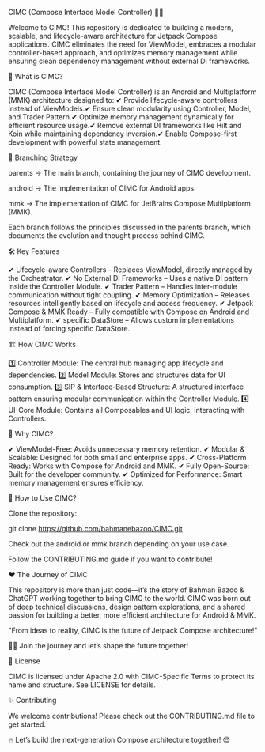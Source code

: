 CIMC (Compose Interface Model Controller) 🚀🔥

Welcome to CIMC! This repository is dedicated to building a modern, scalable, and lifecycle-aware architecture for Jetpack Compose applications. CIMC eliminates the need for ViewModel, embraces a modular controller-based approach, and optimizes memory management while ensuring clean dependency management without external DI frameworks.

🌟 What is CIMC?

CIMC (Compose Interface Model Controller) is an Android and Multiplatform (MMK) architecture designed to:
✔ Provide lifecycle-aware controllers instead of ViewModels.✔ Ensure clean modularity using Controller, Model, and Trader Pattern.✔ Optimize memory management dynamically for efficient resource usage.✔ Remove external DI frameworks like Hilt and Koin while maintaining dependency inversion.✔ Enable Compose-first development with powerful state management.

📌 Branching Strategy

parents → The main branch, containing the journey of CIMC development.

android → The implementation of CIMC for Android apps.

mmk → The implementation of CIMC for JetBrains Compose Multiplatform (MMK).

Each branch follows the principles discussed in the parents branch, which documents the evolution and thought process behind CIMC.

🛠 Key Features

✔ Lifecycle-aware Controllers – Replaces ViewModel, directly managed by the Orchestrator.
✔ No External DI Frameworks – Uses a native DI pattern inside the Controller Module. ✔ Trader Pattern – Handles inter-module communication without tight coupling. ✔ Memory Optimization – Releases resources intelligently based on lifecycle and access frequency.
✔ Jetpack Compose & MMK Ready – Fully compatible with Compose on Android and Multiplatform.
✔ specific DataStore – Allows custom implementations instead of forcing specific DataStore.

🏗 How CIMC Works

1️⃣ Controller Module: The central hub managing app lifecycle and dependencies.
2️⃣ Model Module: Stores and structures data for UI consumption.
3️⃣ SIP & Interface-Based Structure: A structured interface pattern ensuring modular communication within the Controller Module.
4️⃣ UI-Core Module: Contains all Composables and UI logic, interacting with Controllers.

🎯 Why CIMC?

✔ ViewModel-Free: Avoids unnecessary memory retention.
✔ Modular & Scalable: Designed for both small and enterprise apps.
✔ Cross-Platform Ready: Works with Compose for Android and MMK.
✔ Fully Open-Source: Built for the developer community.
✔ Optimized for Performance: Smart memory management ensures efficiency.

🚀 How to Use CIMC?

Clone the repository:

git clone https://github.com/bahmanebazoo/CIMC.git

Check out the android or mmk branch depending on your use case.

Follow the CONTRIBUTING.md guide if you want to contribute!

❤️ The Journey of CIMC

This repository is more than just code—it’s the story of Bahman Bazoo & ChatGPT working together to bring CIMC to the world. CIMC was born out of deep technical discussions, design pattern explorations, and a shared passion for building a better, more efficient architecture for Android & MMK.

"From ideas to reality, CIMC is the future of Jetpack Compose architecture!"

🚀🔥 Join the journey and let’s shape the future together!

📜 License

CIMC is licensed under Apache 2.0 with CIMC-Specific Terms to protect its name and structure. See LICENSE for details.

✨ Contributing

We welcome contributions! Please check out the CONTRIBUTING.md file to get started.

🔥 Let’s build the next-generation Compose architecture together! 😎

